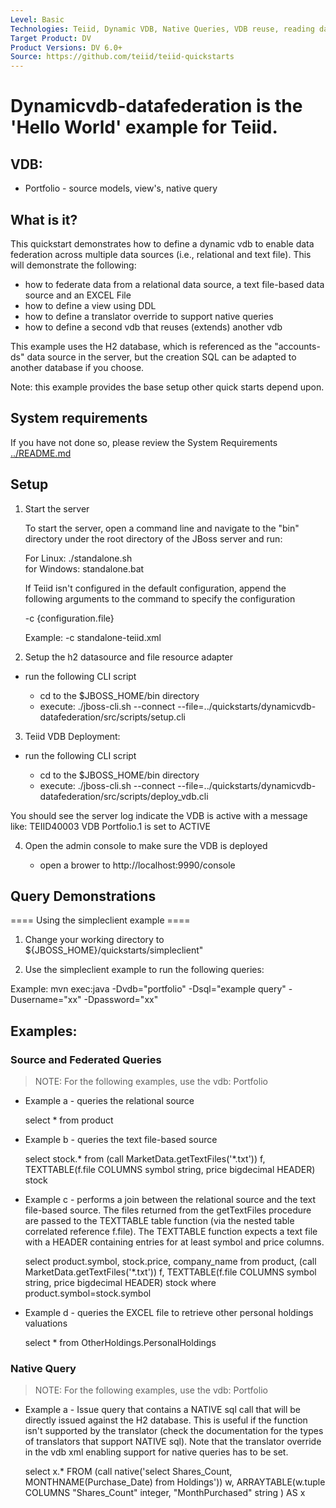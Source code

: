 ```yaml
---
Level: Basic
Technologies: Teiid, Dynamic VDB, Native Queries, VDB reuse, reading data from JDBC, delimited file and Excel File
Target Product: DV
Product Versions: DV 6.0+
Source: https://github.com/teiid/teiid-quickstarts
---
```


Dynamicvdb-datafederation is the 'Hello World' example for Teiid.
================================

## VDB: 

* Portfolio   -  source models, view's, native query


## What is it?

This quickstart demonstrates how to define a dynamic vdb to enable data federation across
multiple data sources (i.e., relational and text file).   This will demonstrate the
following: 

-  how to federate data from a relational data source, a text file-based data source and an EXCEL File
-  how to define a view using DDL
-  how to define a translator override to support native queries
-  how to define a second vdb that reuses (extends) another vdb


This example uses the H2 database, which is referenced as the "accounts-ds" data source in the server, 
but the creation SQL can be adapted to another database if you choose.

Note:  this example provides the base setup other quick starts depend upon.


## System requirements

If you have not done so, please review the System Requirements [../README.md](../README.md)

## Setup

1)  Start the server

	To start the server, open a command line and navigate to the "bin" directory under the root directory of the JBoss server and run:
	
	For Linux:   ./standalone.sh	
	for Windows: standalone.bat

	If Teiid isn't configured in the default configuration, append the following arguments to the command to specify the configuration
		
	-c {configuration.file}  
	
	Example: -c standalone-teiid.xml 
		

2) Setup the h2 datasource and file resource adapter

-  run the following CLI script

	-	cd to the $JBOSS_HOME/bin directory
	-	execute:  ./jboss-cli.sh --connect --file=../quickstarts/dynamicvdb-datafederation/src/scripts/setup.cli 

3)  Teiid VDB Deployment:

-  run the following CLI script

	-	cd to the $JBOSS_HOME/bin directory
	-	execute:  ./jboss-cli.sh --connect --file=../quickstarts/dynamicvdb-datafederation/src/scripts/deploy_vdb.cli 


You should see the server log indicate the VDB is active with a message like:  TEIID40003 VDB Portfolio.1 is set to ACTIVE

4)  Open the admin console to make sure the VDB is deployed

	*  open a brower to http://localhost:9990/console


## Query Demonstrations

==== Using the simpleclient example ====

1) Change your working directory to ${JBOSS_HOME}/quickstarts/simpleclient"

2) Use the simpleclient example to run the following queries:

Example:   mvn exec:java -Dvdb="portfolio" -Dsql="example query" -Dusername="xx" -Dpassword="xx"

## Examples:

###  Source and Federated Queries

> NOTE:  For the following examples,  use the vdb:  Portfolio


*  Example a  - queries the relational source

	select * from product


*  Example b  - queries the text file-based source

	select stock.* from (call MarketData.getTextFiles('*.txt')) f, TEXTTABLE(f.file COLUMNS symbol string, price bigdecimal HEADER) stock


*  Example c  - performs a join between the relational source and the text file-based source.  The files returned from the getTextFiles procedure are passed to the TEXTTABLE table function (via the nested table correlated reference f.file).  The TEXTTABLE function expects a 
text file with a HEADER containing entries for at least symbol and price columns. 

	select product.symbol, stock.price, company_name from product, (call MarketData.getTextFiles('*.txt')) f, TEXTTABLE(f.file COLUMNS symbol string, price bigdecimal HEADER) stock where product.symbol=stock.symbol


*  Example d  -  queries the EXCEL file to retrieve other personal holdings valuations

	select * from OtherHoldings.PersonalHoldings

### Native Query

> NOTE:  For the following examples,  use the vdb:  Portfolio


*  Example a  - Issue query that contains a NATIVE sql call that will be directly issued against the H2 database.  This is useful if the function isn't supported by the translator (check the documentation for the types of translators that support NATIVE sql).   Note that the translator override in the vdb xml enabling support for native queries has to be set.

 	select x.* FROM (call native('select Shares_Count, MONTHNAME(Purchase_Date) from Holdings')) w, ARRAYTABLE(w.tuple COLUMNS "Shares_Count" integer, "MonthPurchased" string ) AS x


